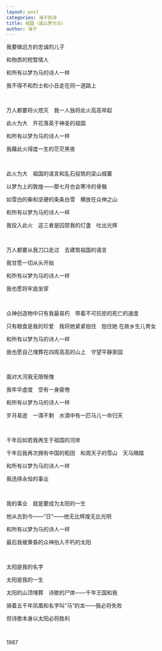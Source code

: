 ```yaml
---
layout: post
categories: 海子的诗
title: 祖国（或以梦为马）
author: 海子
---
```


我要做远方的忠诚的儿子

和物质的短暂情人

和所有以梦为马的诗人一样

我不得不和烈士和小丑走在同一道路上

&nbsp;

万人都要将火熄灭　我一人独将此火高高举起

此火为大　开花落英于神圣的祖国

和所有以梦为马的诗人一样

我藉此火得度一生的茫茫黑夜

&nbsp;

此火为大　祖国的语言和乱石投筑的梁山城寨

以梦为上的敦煌——那七月也会寒冷的骨骼

如雪白的柴和坚硬的条条白雪　横放在众神之山

和所有以梦为马的诗人一样

我投入此火　这三者是囚禁我的灯盏　吐出光辉

&nbsp;

万人都要从我刀口走过　去建筑祖国的语言

我甘愿一切从头开始

和所有以梦为马的诗人一样

我也愿将牢底坐穿

&nbsp;

众神创造物中只有我最易朽　带着不可抗拒的死亡的速度

只有粮食是我的珍爱　我将她紧紧抱住　抱住她 在故乡生儿育女

和所有以梦为马的诗人一样

我也愿自己埋葬在四周高高的山上　守望平静家园

&nbsp;

面对大河我无限惭愧

我年华虚度　空有一身疲倦

和所有以梦为马的诗人一样

岁月易逝　一滴不剩　水滴中有一匹马儿一命归天

&nbsp;

千年后如若我再生于祖国的河岸

千年后我再次拥有中国的稻田　和周天子的雪山　天马赐踏

和所有以梦为马的诗人一样

我选择永恒的事业

&nbsp;

我的事业　就是要成为太阳的一生

他从古到今——“日”——他无比辉煌无比光明

和所有以梦为马的诗人一样

最后我被黄昏的众神抬入不朽的太阳

&nbsp;

太阳是我的名字

太阳是我的一生

太阳的山顶埋葬　诗歌的尸体——千年王国和我

骑着五千年凤凰和名字叫“马”的龙——我必将失败

但诗歌本身以太阳必将胜利

&nbsp;

1987
